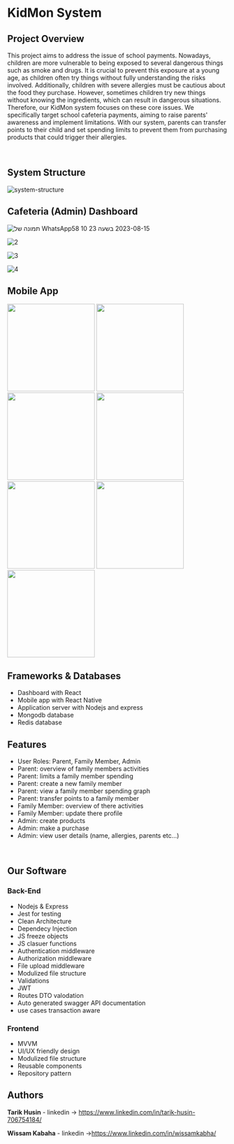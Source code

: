 # KidMon System

## Project Overview

This project aims to address the issue of school payments. Nowadays, children are more vulnerable to being exposed to several dangerous things such as smoke and drugs. It is crucial to prevent this exposure at a young age, as children often try things without fully understanding the risks involved. Additionally, children with severe allergies must be cautious about the food they purchase. However, sometimes children try new things without knowing the ingredients, which can result in dangerous situations. Therefore, our KidMon system focuses on these core issues. We specifically target school cafeteria payments, aiming to raise parents' awareness and implement limitations. With our system, parents can transfer points to their child and set spending limits to prevent them from purchasing products that could trigger their allergies.

</br>

## System Structure

![system-structure](https://github.com/Wissam111/Final-Project/assets/10331972/4d744e74-f4e2-412c-bf0c-7579b02cf6f9)


## Cafeteria (Admin) Dashboard

![תמונה של WhatsApp‏ 2023-08-15 בשעה 23 10 58](https://github.com/Wissam111/Kidmon/assets/10331972/6179a47c-d46e-4c97-8216-5d4544d36495)

![2](https://github.com/Wissam111/Kidmon/assets/10331972/1efffed0-99c5-4c3a-9b5a-52a1f83954af)

![3](https://github.com/Wissam111/Kidmon/assets/10331972/aeb01ff1-461a-478f-b1f9-923638368b7a)

![4](https://github.com/Wissam111/Kidmon/assets/10331972/b25008aa-33ec-4c05-8b7e-46f217c6a70d)

## Mobile App

<p float="left">

<img src="https://github.com/Wissam111/Kidmon/assets/10331972/f7a2e7b4-15af-4e53-9a05-e87143a6cb86" width="200"/>


<img src="https://github.com/Wissam111/Kidmon/assets/10331972/60c7ccb5-a03a-4316-8ac0-8c40fb5b5c79" width="200"/>


<img src="https://github.com/Wissam111/Kidmon/assets/10331972/84073e28-c51d-4252-b089-97b3f1c7071d" width="200"/>


<img src="https://github.com/Wissam111/Kidmon/assets/10331972/e1167bb4-4aff-40cb-ad0a-19ccfb4fa6f9" width="200"/>

<img src="https://github.com/Wissam111/Kidmon/assets/10331972/4c976cb7-1b86-404e-a693-82f69445ea14" width="200"/>

<img src="https://github.com/Wissam111/Kidmon/assets/10331972/601ae94a-d131-4296-ac40-8bb4f0a5e3c1" width="200"/>


<img src="https://github.com/Wissam111/Kidmon/assets/10331972/0d39b400-6a20-44c1-80e1-b7d0c4c387b8" width="200"/>
</p>


## Frameworks & Databases

- Dashboard with React
- Mobile app with React Native
- Application server with Nodejs and express
- Mongodb database
- Redis database

## Features

- User Roles: Parent, Family Member, Admin
- Parent: overview of family members activities
- Parent: limits a family member spending
- Parent: create a new family member
- Parent: view a family member spending graph
- Parent: transfer points to a family member
- Family Member: overview of there activities
- Family Member: update there profile
- Admin: create products
- Admin: make a purchase
- Admin: view user details (name, allergies, parents etc...)

</br>

## Our Software 

### Back-End

- Nodejs & Express
- Jest for testing
- Clean Architecture
- Dependecy Injection
- JS freeze objects
- JS clasuer functions
- Authentication middleware
- Authorization middleware
- File upload middleware
- Modulized file structure
- Validations
- JWT
- Routes DTO valodation
- Auto generated swagger API documentation
- use cases transaction aware

### Frontend

- MVVM
- UI/UX friendly design
- Modulized file structure
- Reusable components
- Repository pattern



## Authors

**Tarik Husin** - linkedin -> https://www.linkedin.com/in/tarik-husin-706754184/

**Wissam Kabaha** - linkedin ->https://www.linkedin.com/in/wissamkabha/
